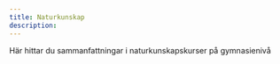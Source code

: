 ```yaml
---
title: Naturkunskap
description: 
---
```


Här hittar du sammanfattningar i naturkunskapskurser på gymnasienivå
